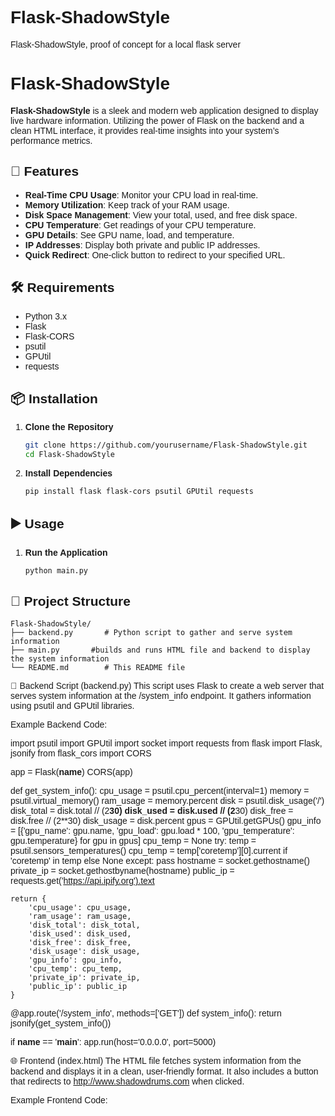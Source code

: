 # Flask-ShadowStyle
Flask-ShadowStyle, proof of concept for a local flask server

# Flask-ShadowStyle

**Flask-ShadowStyle** is a sleek and modern web application designed to display live hardware information. Utilizing the power of Flask on the backend and a clean HTML interface, it provides real-time insights into your system’s performance metrics.

## 🚀 Features

- **Real-Time CPU Usage**: Monitor your CPU load in real-time.
- **Memory Utilization**: Keep track of your RAM usage.
- **Disk Space Management**: View your total, used, and free disk space.
- **CPU Temperature**: Get readings of your CPU temperature.
- **GPU Details**: See GPU name, load, and temperature.
- **IP Addresses**: Display both private and public IP addresses.
- **Quick Redirect**: One-click button to redirect to your specified URL.

## 🛠️ Requirements

- Python 3.x
- Flask
- Flask-CORS
- psutil
- GPUtil
- requests

## 📦 Installation

1. **Clone the Repository**
    ```sh
    git clone https://github.com/yourusername/Flask-ShadowStyle.git
    cd Flask-ShadowStyle
    ```

2. **Install Dependencies**
    ```sh
    pip install flask flask-cors psutil GPUtil requests
    ```

## ▶️ Usage

1. **Run the Application**
    ```sh
    python main.py
    ```

## 📁 Project Structure

```plaintext
Flask-ShadowStyle/
├── backend.py       # Python script to gather and serve system information
├── main.py       #builds and runs HTML file and backend to display the system information
└── README.md        # This README file
```

🔧 Backend Script (backend.py)
This script uses Flask to create a web server that serves system information at the /system_info endpoint. It gathers information using psutil and GPUtil libraries.

Example Backend Code:

import psutil
import GPUtil
import socket
import requests
from flask import Flask, jsonify
from flask_cors import CORS

app = Flask(__name__)
CORS(app)

def get_system_info():
    cpu_usage = psutil.cpu_percent(interval=1)
    memory = psutil.virtual_memory()
    ram_usage = memory.percent
    disk = psutil.disk_usage('/')
    disk_total = disk.total // (2**30)
    disk_used = disk.used // (2**30)
    disk_free = disk.free // (2**30)
    disk_usage = disk.percent
    gpus = GPUtil.getGPUs()
    gpu_info = [{'gpu_name': gpu.name, 'gpu_load': gpu.load * 100, 'gpu_temperature': gpu.temperature} for gpu in gpus]
    cpu_temp = None
    try:
        temp = psutil.sensors_temperatures()
        cpu_temp = temp['coretemp'][0].current if 'coretemp' in temp else None
    except:
        pass
    hostname = socket.gethostname()
    private_ip = socket.gethostbyname(hostname)
    public_ip = requests.get('https://api.ipify.org').text

    return {
        'cpu_usage': cpu_usage,
        'ram_usage': ram_usage,
        'disk_total': disk_total,
        'disk_used': disk_used,
        'disk_free': disk_free,
        'disk_usage': disk_usage,
        'gpu_info': gpu_info,
        'cpu_temp': cpu_temp,
        'private_ip': private_ip,
        'public_ip': public_ip
    }

@app.route('/system_info', methods=['GET'])
def system_info():
    return jsonify(get_system_info())

if __name__ == '__main__':
    app.run(host='0.0.0.0', port=5000)

🌐 Frontend (index.html)
The HTML file fetches system information from the backend and displays it in a clean, user-friendly format. It also includes a button that redirects to http://www.shadowdrums.com when clicked.

Example Frontend Code:

<!DOCTYPE html>
<html lang="en">
<head>
    <meta charset="UTF-8">
    <meta name="viewport" content="width=device-width, initial-scale=1.0">
    <title>System Info</title>
    <style>
        body { font-family: Arial, sans-serif; }
        .info { margin: 20px; }
        .info div { margin-bottom: 10px; }
    </style>
    <script type="text/javascript">
        function redirectToPage() {
            window.location.href = 'http://www.shadowdrums.com';
        }

        async function fetchSystemInfo() {
            try {
                const response = await fetch('http://127.0.0.1:5000/system_info');
                const data = await response.json();
                document.getElementById('cpu_usage').innerText = data.cpu_usage;
                document.getElementById('ram_usage').innerText = data.ram_usage;
                document.getElementById('disk_total').innerText = data.disk_total;
                document.getElementById('disk_used').innerText = data.disk_used;
                document.getElementById('disk_free').innerText = data.disk_free;
                document.getElementById('disk_usage').innerText = data.disk_usage;
                document.getElementById('cpu_temp').innerText = data.cpu_temp !== null ? data.cpu_temp : 'N/A';
                document.getElementById('private_ip').innerText = data.private_ip;
                document.getElementById('public_ip').innerText = data.public_ip;
                let gpuInfo = '';
                data.gpu_info.forEach(gpu => {
                    gpuInfo += `Name: ${gpu.gpu_name}, Load: ${gpu.gpu_load.toFixed(2)}%, Temp: ${gpu.gpu_temperature}°C<br>`;
                });
                document.getElementById('gpu_info').innerHTML = gpuInfo;
            } catch (error) {
                console.error('Error fetching system info:', error);
            }
        }

        setInterval(fetchSystemInfo, 5000);
        fetchSystemInfo();
    </script>
</head>
<body>
    <p>Press OK to continue to the page:</p>
    <button onclick="redirectToPage()">OK</button>
    <h3>Device Info</h3>
    <div class="info">
        <div>CPU Usage: <span id="cpu_usage"></span>%</div>
        <div>RAM Usage: <span id="ram_usage"></span>%</div>
        <div>Disk Total: <span id="disk_total"></span> GB</div>
        <div>Disk Used: <span id="disk_used"></span> GB</div>
        <div>Disk Free: <span id="disk_free"></span> GB</div>
        <div>Disk Usage: <span id="disk_usage"></span>%</div>
        <div>CPU Temperature: <span id="cpu_temp"></span>°C</div>
        <div>Private IP: <span id="private_ip"></span></div>
        <div>Public IP: <span id="public_ip"></span></div>
        <div>GPU Info: <span id="gpu_info"></span></div>
    </div>
</body>
</html>

📊 Example Output
When you open index.html in your browser, you will see the live system information updated every 5 seconds:
```
CPU Usage: 10%
RAM Usage: 40%
Disk Total: 256 GB
Disk Used: 128 GB
Disk Free: 128 GB
Disk Usage: 50%
CPU Temperature: 45°C
Private IP: 192.168.1.2
Public IP: 203.0.113.1
GPU Info: Name: NVIDIA GeForce GTX 1050, Load: 25%, Temp: 55°C
```

Feel free to contribute to this project by submitting issues or pull requests. Enjoy using Flask-ShadowStyle for your system monitoring needs!


### Notes

- Replace `https://github.com/yourusername/Flask-ShadowStyle.git` with the actual URL of your repository.
- Ensure that the `LICENSE` file is included in your repository if you mention it in the License section. If not, adjust the License section accordingly.
